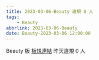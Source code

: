 ```yaml
---
title: 2023-03-06-Beauty 違規 0 人
tags:
    - Beauty
abbrlink: 2023-03-06-Beauty
date: Beauty-2023-03-06 12:00:00
---
```

Beauty 板 [板規連結](https://www.ptt.cc/bbs/Beauty/M.1630069980.A.84B.html)
昨天違規 0 人

